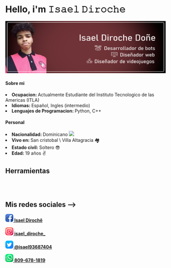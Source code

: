 <link src="text/css">
<h1> Hello, i'm 𝙸𝚜𝚊𝚎𝚕 𝙳𝚒𝚛𝚘𝚌𝚑𝚎 </h1>
<img src="iconos/fondo.png">

<h4> Sobre mi</h4>
<li> <b>Ocupacion: </b>Actualmente Estudiante del Instituto Tecnologico de las Americas (ITLA)</li>
<li> <b>Idiomas: </b> Español, Ingles (intermedio)</li>
<li> <b>Lenguajes de Programacion: </b>Python, C++</li>
<h4> Personal</h4>
<li> <b>Nacionalidad: </b> Dominicano <img height="15" src="https://cdn.countryflags.com/thumbs/dominican-republic/flag-400.png"></li>
<li> <b>Vivo en: </b>San cristobal \ Villa Altagracia 🏘</li>
<li> <b>Estado civil: </b>Soltero 😎</li>
<li> <b>Edad: </b>19 años ✌️</li>

<h2>Herramientas</h2>

<br />
<br />

## Mis redes sociales -->

<a align="center" href="https://www.facebook.com/isaelDD/" ><img src="iconos/facebook.png" widht="25" height="25"><b> Isael Dirochê </b></a>

<a align="center" href="https://www.instagram.com/_isael_diroche_/" ><img src="iconos/instagram.png" widht="25" height="25"><b> isael_diroche_ </b></a>

<a align="center" href="https://twitter.com/isael93687404" ><img src="iconos/gorjeo.png" widht="25" height="25"><b> @isael93687404 </b></a>

<a align="center" href="#" ><img src="iconos/whatsapp.png" widht="25" height="25"><b> 809-678-1819 </b></a>

